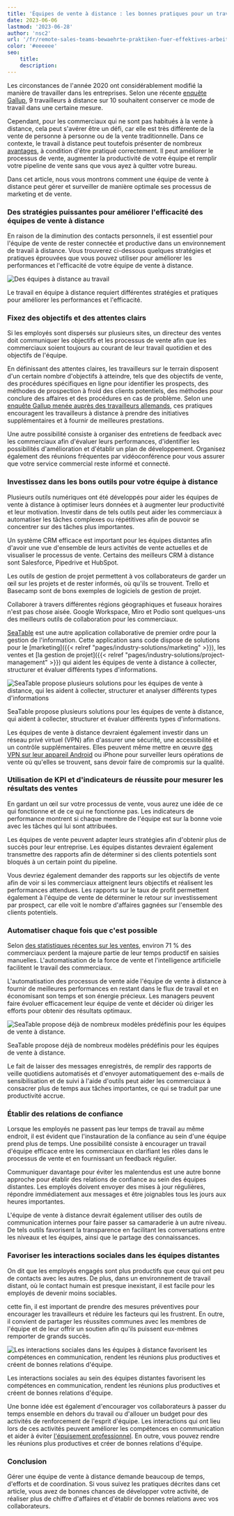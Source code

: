 ```yaml
---
title: 'Équipes de vente à distance : les bonnes pratiques pour un travail efficace'
date: 2023-06-06
lastmod: '2023-06-28'
author: 'nsc2'
url: '/fr/remote-sales-teams-bewaehrte-praktiken-fuer-effektives-arbeiten'
color: '#eeeeee'
seo:
    title:
    description:
---
```


Les circonstances de l'année 2020 ont considérablement modifié la manière de travailler dans les entreprises. Selon une récente [enquête Gallup](https://news.gallup.com/poll/355907/remote-work-persisting-trending-permanent.aspx), 9 travailleurs à distance sur 10 souhaitent conserver ce mode de travail dans une certaine mesure.

Cependant, pour les commerciaux qui ne sont pas habitués à la vente à distance, cela peut s'avérer être un défi, car elle est très différente de la vente de personne à personne ou de la vente traditionnelle. Dans ce contexte, le travail à distance peut toutefois présenter de nombreux [avantages](https://myquickcloud.com/blog/productivity/benefits-of-remote-work/), à condition d'être pratiqué correctement. Il peut améliorer le processus de vente, augmenter la productivité de votre équipe et remplir votre pipeline de vente sans que vous ayez à quitter votre bureau.

Dans cet article, nous vous montrons comment une équipe de vente à distance peut gérer et surveiller de manière optimale ses processus de marketing et de vente.

### Des stratégies puissantes pour améliorer l'efficacité des équipes de vente à distance

En raison de la diminution des contacts personnels, il est essentiel pour l'équipe de vente de rester connectée et productive dans un environnement de travail à distance. Vous trouverez ci-dessous quelques stratégies et pratiques éprouvées que vous pouvez utiliser pour améliorer les performances et l'efficacité de votre équipe de vente à distance.

![Des équipes à distance au travail](sigmund-eTgMFFzroGc-unsplash-scaled-e1686045067675.jpg)

Le travail en équipe à distance requiert différentes stratégies et pratiques pour améliorer les performances et l'efficacité.

### Fixez des objectifs et des attentes clairs

Si les employés sont dispersés sur plusieurs sites, un directeur des ventes doit communiquer les objectifs et les processus de vente afin que les commerciaux soient toujours au courant de leur travail quotidien et des objectifs de l'équipe.

En définissant des attentes claires, les travailleurs sur le terrain disposent d'un certain nombre d'objectifs à atteindre, tels que des objectifs de vente, des procédures spécifiques en ligne pour identifier les prospects, des méthodes de prospection à froid des clients potentiels, des méthodes pour conclure des affaires et des procédures en cas de problème. Selon une [enquête Gallup menée auprès des travailleurs allemands](http://www.gallup.com/businessjournal/186164/employees-don-know-expected-work.aspx), ces pratiques encouragent les travailleurs à distance à prendre des initiatives supplémentaires et à fournir de meilleures prestations.

Une autre possibilité consiste à organiser des entretiens de feedback avec les commerciaux afin d'évaluer leurs performances, d'identifier les possibilités d'amélioration et d'établir un plan de développement. Organisez également des réunions fréquentes par vidéoconférence pour vous assurer que votre service commercial reste informé et connecté.

### Investissez dans les bons outils pour votre équipe à distance

Plusieurs outils numériques ont été développés pour aider les équipes de vente à distance à optimiser leurs données et à augmenter leur productivité et leur motivation. Investir dans de tels outils peut aider les commerciaux à automatiser les tâches complexes ou répétitives afin de pouvoir se concentrer sur des tâches plus importantes.

Un système CRM efficace est important pour les équipes distantes afin d'avoir une vue d'ensemble de leurs activités de vente actuelles et de visualiser le processus de vente. Certains des meilleurs CRM à distance sont Salesforce, Pipedrive et HubSpot.

Les outils de gestion de projet permettent à vos collaborateurs de garder un œil sur les projets et de rester informés, où qu'ils se trouvent. Trello et Basecamp sont de bons exemples de logiciels de gestion de projet.

Collaborer à travers différentes régions géographiques et fuseaux horaires n'est pas chose aisée. Google Workspace, Miro et Podio sont quelques-uns des meilleurs outils de collaboration pour les commerciaux.

[SeaTable](https://seatable.io/fr/) est une autre application collaborative de premier ordre pour la gestion de l'information. Cette application sans code dispose de solutions pour le [marketing]({{< relref "pages/industry-solutions/marketing" >}}), les ventes et [la gestion de projet]({{< relref "pages/industry-solutions/project-management" >}}) qui aident les équipes de vente à distance à collecter, structurer et évaluer différents types d'informations.

![SeaTable propose plusieurs solutions pour les équipes de vente à distance, qui les aident à collecter, structurer et analyser différents types d'informations](Ansicht_Offers.png)

SeaTable propose plusieurs solutions pour les équipes de vente à distance, qui aident à collecter, structurer et évaluer différents types d'informations.

Les équipes de vente à distance devraient également investir dans un réseau privé virtuel (VPN) afin d'assurer une sécurité, une accessibilité et un contrôle supplémentaires. Elles peuvent même mettre en œuvre [des VPN sur leur appareil Android](https://cybernews.com/best-vpn/free-vpn-for-android/) ou iPhone pour surveiller leurs opérations de vente où qu'elles se trouvent, sans devoir faire de compromis sur la qualité.

### Utilisation de KPI et d'indicateurs de réussite pour mesurer les résultats des ventes

En gardant un œil sur votre processus de vente, vous aurez une idée de ce qui fonctionne et de ce qui ne fonctionne pas. Les indicateurs de performance montrent si chaque membre de l'équipe est sur la bonne voie avec les tâches qui lui sont attribuées.

Les équipes de vente peuvent adapter leurs stratégies afin d'obtenir plus de succès pour leur entreprise. Les équipes distantes devraient également transmettre des rapports afin de déterminer si des clients potentiels sont bloqués à un certain point du pipeline.

Vous devriez également demander des rapports sur les objectifs de vente afin de voir si les commerciaux atteignent leurs objectifs et réalisent les performances attendues. Les rapports sur le taux de profit permettent également à l'équipe de vente de déterminer le retour sur investissement par prospect, car elle voit le nombre d'affaires gagnées sur l'ensemble des clients potentiels.

### Automatiser chaque fois que c'est possible

Selon [des statistiques récentes sur les ventes](https://www.heinzmarketing.com/2015/02/15-inside-sales-statistics-last-weeks-aa-isp-front-lines-conference/), environ 71 % des commerciaux perdent la majeure partie de leur temps productif en saisies manuelles. L'automatisation de la force de vente et l'intelligence artificielle facilitent le travail des commerciaux.

L'automatisation des processus de vente aide l'équipe de vente à distance à fournir de meilleures performances en restant dans le flux de travail et en économisant son temps et son énergie précieux. Les managers peuvent faire évoluer efficacement leur équipe de vente et décider où diriger les efforts pour obtenir des résultats optimaux.

![SeaTable propose déjà de nombreux modèles prédéfinis pour les équipes de vente à distance.](templates-crm-remote.png)

SeaTable propose déjà de nombreux modèles prédéfinis pour les équipes de vente à distance.

Le fait de laisser des messages enregistrés, de remplir des rapports de veille quotidiens automatisés et d'envoyer automatiquement des e-mails de sensibilisation et de suivi à l'aide d'outils peut aider les commerciaux à consacrer plus de temps aux tâches importantes, ce qui se traduit par une productivité accrue.

### Établir des relations de confiance

Lorsque les employés ne passent pas leur temps de travail au même endroit, il est évident que l'instauration de la confiance au sein d'une équipe prend plus de temps. Une possibilité consiste à encourager un travail d'équipe efficace entre les commerciaux en clarifiant les rôles dans le processus de vente et en fournissant un feedback régulier.

Communiquer davantage pour éviter les malentendus est une autre bonne approche pour établir des relations de confiance au sein des équipes distantes. Les employés doivent envoyer des mises à jour régulières, répondre immédiatement aux messages et être joignables tous les jours aux heures importantes.

L'équipe de vente à distance devrait également utiliser des outils de communication internes pour faire passer sa camaraderie à un autre niveau. De tels outils favorisent la transparence en facilitant les conversations entre les niveaux et les équipes, ainsi que le partage des connaissances.

### Favoriser les interactions sociales dans les équipes distantes

On dit que les employés engagés sont plus productifs que ceux qui ont peu de contacts avec les autres. De plus, dans un environnement de travail distant, où le contact humain est presque inexistant, il est facile pour les employés de devenir moins sociables.

cette fin, il est important de prendre des mesures préventives pour encourager les travailleurs et réduire les facteurs qui les frustrent. En outre, il convient de partager les réussites communes avec les membres de l'équipe et de leur offrir un soutien afin qu'ils puissent eux-mêmes remporter de grands succès.

![Les interactions sociales dans les équipes à distance favorisent les compétences en communication, rendent les réunions plus productives et créent de bonnes relations d'équipe.](antenna-ZDN-G1xBWHY-unsplash-scaled-e1686045663343-711x474.jpg)

Les interactions sociales au sein des équipes distantes favorisent les compétences en communication, rendent les réunions plus productives et créent de bonnes relations d'équipe.

Une bonne idée est également d'encourager vos collaborateurs à passer du temps ensemble en dehors du travail ou d'allouer un budget pour des activités de renforcement de l'esprit d'équipe. Les interactions qui ont lieu lors de ces activités peuvent améliorer les compétences en communication et aider à éviter [l'épuisement professionnel](https://breadnbeyond.com/articles/wfh-burnout/). En outre, vous pouvez rendre les réunions plus productives et créer de bonnes relations d'équipe.

### Conclusion

Gérer une équipe de vente à distance demande beaucoup de temps, d'efforts et de coordination. Si vous suivez les pratiques décrites dans cet article, vous avez de bonnes chances de développer votre activité, de réaliser plus de chiffre d'affaires et d'établir de bonnes relations avec vos collaborateurs.
